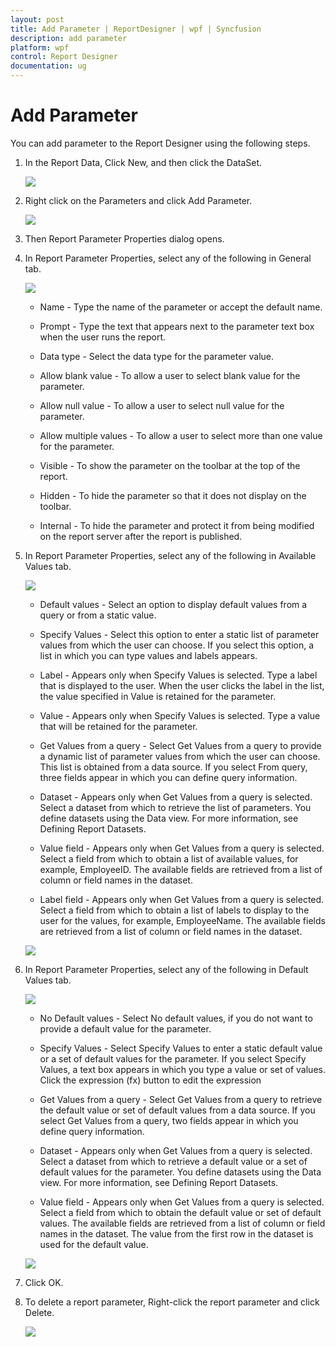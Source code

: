 ```yaml
---
layout: post
title: Add Parameter | ReportDesigner | wpf | Syncfusion
description: add parameter
platform: wpf
control: Report Designer
documentation: ug
---
```


# Add Parameter

You can add parameter to the Report Designer using the following steps.

1. In the Report Data, Click New, and then click the DataSet.

   ![](Add-Parameter_images/Add-Parameter_img1.png)

2. Right click on the Parameters and click Add Parameter.

   ![](Add-Parameter_images/Add-Parameter_img2.png)

3. Then Report Parameter Properties dialog opens.

4. In Report Parameter Properties, select any of the following in General tab.

   ![](Add-Parameter_images/Add-Parameter_img3.png)

   * Name - Type the name of the parameter or accept the default name. 
   
   * Prompt -  Type the text that appears next to the parameter text box when the user runs the report.
   
   * Data type - Select the data type for the parameter value.
   
   * Allow blank value - To allow a user to select blank value for the parameter.
   
   * Allow null value - To allow a user to select null value for the parameter.
   
   * Allow multiple values - To allow a user to select more than one value for the parameter. 
   
   * Visible - To show the parameter on the toolbar at the top of the report.
   
   * Hidden - To hide the parameter so that it does not display on the toolbar. 
   
   * Internal - To hide the parameter and protect it from being modified on the report server after the report is published. 

5. In Report Parameter Properties, select any of the following in Available Values tab. 

   ![](Add-Parameter_images/Add-Parameter_img4.png)

   * Default values - Select an option to display default values from a query or from a static value.

   * Specify Values - Select this option to enter a static list of parameter values from which the user can choose. If you select this option, a list in which you can type values and labels appears.

   * Label - Appears only when Specify Values is selected. Type a label that is displayed to the user. When the user clicks the label in the list, the value specified in Value is retained for the parameter.

   * Value - Appears only when Specify Values is selected. Type a value that will be retained for the parameter.
   
   * Get Values from a query - Select Get Values from a query to provide a dynamic list of parameter values from which the user can choose. This list is obtained from a data source. If you select From query, three fields appear in which you can define query information.

   * Dataset - Appears only when Get Values from a query is selected. Select a dataset from which to retrieve the list of parameters. You define datasets using the Data view. For more information, see Defining Report Datasets.

   * Value field - Appears only when Get Values from a query is selected. Select a field from which to obtain a list of available values, for example, EmployeeID. The available fields are retrieved from a list of column or field names in the dataset.

   * Label field - Appears only when Get Values from a query is selected. Select a field from which to obtain a list of labels to display to the user for the values, for example, EmployeeName. The available fields are retrieved from a list of column or field names in the dataset.

   ![](Add-Parameter_images/Add-Parameter_img5.png)
   
6. In Report Parameter Properties, select any of the following in Default Values tab. 

   ![](Add-Parameter_images/Add-Parameter_img6.png)

   * No Default values - Select No default values, if you do not want to provide a default value for the parameter.

   * Specify Values - Select Specify Values to enter a static default value or a set of default values for the parameter. If you select Specify Values, a text box appears in which you type a value or set of values. Click the expression (fx) button to edit the expression

   * Get Values from a query - Select Get Values from a query to retrieve the default value or set of default values from a data source. If you select Get Values from a query, two fields appear in which you define query information.

   * Dataset - Appears only when Get Values from a query is selected. Select a dataset from which to retrieve a default value or a set of default values for the parameter. You define datasets using the Data view. For more information, see Defining Report Datasets.

   * Value field - Appears only when Get Values from a query is selected. Select a field from which to obtain the default value or set of default values. The available fields are retrieved from a list of column or field names in the dataset. The value from the first row in the dataset is used for the default value.

   ![](Add-Parameter_images/Add-Parameter_img7.png)
   
7. Click OK.

8. To delete a report parameter, Right-click the report parameter and click Delete. 

   ![](Add-Parameter_images/Add-Parameter_img8.png)